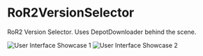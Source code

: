 RoR2VersionSelector
===============

RoR2 Version Selector. Uses DepotDownloader behind the scene.

![User Interface Showcase 1](https://github.com/risk-of-thunder/RoR2VersionSelector/blob/master/showcase/showcase_1.png?raw=true)
![User Interface Showcase 2](https://github.com/risk-of-thunder/RoR2VersionSelector/blob/master/showcase/showcase_2.png?raw=true)
